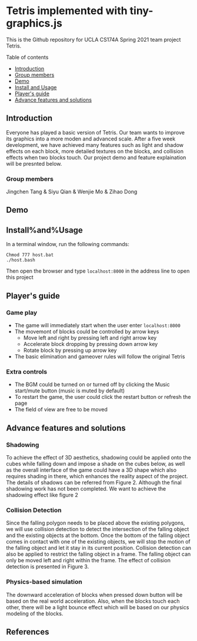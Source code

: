 # Tetris implemented with tiny-graphics.js
This is the Github repository for UCLA CS174A Spring 2021 team project Tetris.

Table of contents
  * [Introduction](#Introduction)
  * [Group members](#Group-members)
  * [Demo](#Demo)
  * [Install and Usage](#Install-and-usage)
  * [Player's guide](#Player's-guide)
  * [Advance features and solutions](#Advance-features-and-solutions)


## Introduction
Everyone has played a basic version of Tetris. Our team wants to improve its graphics into a more moden and advanced scale. After a five week development, we have achieved  many features such as light and shadow effects on each block, more detailed textures on the blocks, and collision effects when two blocks touch. Our project demo and feature explaination will be presnted below.

### Group members
Jingchen Tang & Siyu Qian & Wenjie Mo & Zihao Dong

## Demo

## Install%and%Usage
In a terminal window, run the following commands:

```shell
Chmod 777 host.bat
./host.bash
```

Then open the browser and type `localhost:8000` in the address line to open this project

## Player's guide
### Game play
- The game will immediately start when the user enter `localhost:8000`
- The movemont of blocks could be controlled by arrow keys
  - Move left and right by pressing left and right arrow key
  - Accelerate block dropping by pressing down arrow key
  - Rotate block by pressing up arrow key
- The basic elimination and gameover rules will follow the original Tetris
### Extra controls
- The BGM could be turned on or turned off by clicking the Music start/mute button (music is muted by default)
- To restart the game, the user could click the restart button or refresh the page
- The field of view are free to be moved

## Advance features and solutions
### Shadowing
To achieve the effect of 3D aesthetics, shadowing could be applied onto the cubes while falling down and impose a shade on the cubes below, as well as the overall interface of the game could have a 3D shape which also requires shading in there, which enhances the reality aspect of the project. The details of shadows can be referred from Figure 2. Although the final shadowing work has not been completed. We want to achieve the shadowing effect like figure 2

### Collision Detection
Since the falling polygon needs to be placed above the existing polygons,  we will use collision detection to detect the intersection of the falling object and the existing objects at the bottom. Once the bottom of the falling object  comes in contact with one of the existing objects, we will stop the motion of the falling object and let it stay in its current position. Collision detection can also be applied to restrict the falling object in a frame. The falling object can only be moved left and right within the frame. The effect of collision detection is presented in Figure 3.

### Physics-based simulation
The downward acceleration of blocks when pressed down button will be based on the real world acceleration. Also, when the blocks touch each other, there will be a light bounce effect which will be based on our physics modeling of the blocks.

## References
